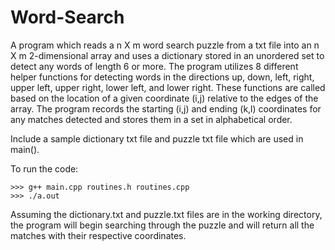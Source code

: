 # Word-Search
A program which reads a n X m word search puzzle from a txt file into an n X m 2-dimensional array and uses a dictionary stored in an unordered set to detect any words of length 6 or more. The program utilizes 8 different helper functions for detecting words in the directions up, down, left, right, upper left, upper right, lower left, and lower right. These functions are called based on the location of a given coordinate (i,j) relative to the edges of the array. The program records the starting (i,j) and ending (k,l) coordinates for any matches detected and stores them in a set in alphabetical order. 

Include a sample dictionary txt file and puzzle txt file which are used in main().

To run the code:

    >>> g++ main.cpp routines.h routines.cpp
    >>> ./a.out
    
Assuming the dictionary.txt and puzzle.txt files are in the working directory, the program will begin searching through the puzzle and will return all the matches with their respective coordinates.
